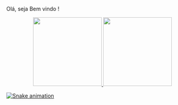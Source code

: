 Olá, seja Bem vindo !

<div align="center">
  <a href="https://github.com/AntonioWilliam">
  <img height="180em" src="https://github-readme-stats.vercel.app/api?username=AntonioWilliam&show_icons=true&theme=merko&include_all_commits=true&count_private=true"/>
  <img height="180em" src="https://github-readme-stats.vercel.app/api/top-langs/?username=AntonioWilliam&layout=compact&langs_count=7&theme=merko"/>
</div>
  
  ![Snake animation]([https://github.com/AntonioWilliam/rafaballerini/blob/output/github-contribution-grid-snake.svg])
